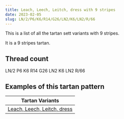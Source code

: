 ```yaml
---
title: Leach, Leech, Leitch, dress with 9 stripes
date: 2023-02-05
slug: LN/2/P6/K6/R14/G26/LN2/K6/LN2/R/66
---
```

This is a list of all the tartan sett variants with 9 stripes.

It is a 9 stripes tartan.


## Thread count
LN/2 P6 K6 R14 G26 LN2 K6 LN2 R/66

## Examples of this tartan pattern

| Tartan Variants |
|---------------|
| [Leach, Leech, Leitch, dress](/variants/ln/2/p6/k6/r14/g26/ln2/k6/ln2/r/66-g008000-k000000-lne0e0e0-p800080-rc00000)||
